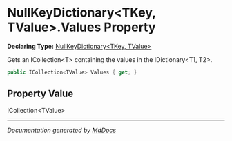 ﻿# NullKeyDictionary\<TKey, TValue\>.Values Property

**Declaring Type:** [NullKeyDictionary\<TKey, TValue\>](../index.md)

Gets an ICollection\<T\> containing the values in the IDictionary\<T1, T2\>.

```csharp
public ICollection<TValue> Values { get; }
```

## Property Value

ICollection\<TValue\>

___

*Documentation generated by [MdDocs](https://github.com/ap0llo/mddocs)*
